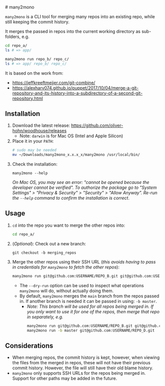 # many2mono

`many2mono` is a CLI tool for merging many repos into an existing repo, while still keeping the commit history.

It merges the passed in repos into the current working directory as sub-folders, e.g.
```sh
cd repo_a/
ls # => app/

many2mono run repo_b/ repo_c/
ls # => app/ repo_b/ repo_c/
```

It is based on the work from:
- https://jeffkreeftmeijer.com/git-combine/
- https://alexharv074.github.io/puppet/2017/10/04/merge-a-git-repository-and-its-history-into-a-subdirectory-of-a-second-git-repository.html

## Installation
1. Download the latest release: https://github.com/oliver-hohn/woodhouse/releases
    - Note: `darwin` is for Mac OS (Intel and Apple Silicon)
1. Place it in your `PATH`:
   ```sh
   # sudo may be needed
   mv ~/Downloads/many2mono_x.x.x_x/many2mono /usr/local/bin/
   ```
1. Check the installation:
   ```
   many2mono --help
   ```
   _On Mac OS, you may see an error: "cannot be opened because the developer cannot be verified". To authorize the package go to "System Settings" > "Privacy & Security" > "Security" > "Allow Anyway". Re-run the `--help` command to confirm the installation is correct_.

## Usage
1. `cd` into the repo you want to merge the other repos into:
   ```sh
   cd repo_a/
   ```
1. (_Optional_): Check out a new branch:
   ```
   git checkout -b merging_repos
   ```
1. Merge the other repos using their SSH URL (_this avoids having to pass in credentials for `many2mono` to fetch the other repos_):
   ```sh
   many2mono run git@github.com:USERNAME/REPO_B.git git@github.com:USERNAME/REPO_C.git
   ```
   - The `--dry-run` option can be used to inspect what operations `many2mono` will do, without actually doing them.
   - By default, `many2mono` merges the `main` branch from the repos passed in. If another branch is needed it can be passed in using: `-b master`.
     - _Note: This branch will be used for all repos being merged in. If you only want to use it for one of the repos, then merge that repo in separately, e.g._
       ```sh
       many2mono run git@github.com:USERNAME/REPO_B.git git@github.com:USERNAME/REPO_C.git
       many2mono run -b master git@github.com:USERNAME/REPO_D.git
       ```

## Considerations
- When merging repos, the commit history is kept, however, when viewing the files from the merged in repos, these will not have their previous commit history. However, the file will still have their old blame history.
- `many2mono` only supports SSH URLs for the repos being merged in. Support for other paths may be added in the future.